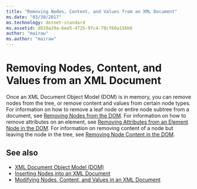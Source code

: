```yaml
---
title: "Removing Nodes, Content, and Values from an XML Document"
ms.date: "03/30/2017"
ms.technology: dotnet-standard
ms.assetid: d818a29a-6ee5-4725-97c4-78cf60a156b6
author: "mairaw"
ms.author: "mairaw"
---
```

# Removing Nodes, Content, and Values from an XML Document
Once an XML Document Object Model (DOM) is in memory, you can remove nodes from the tree, or remove content and values from certain node types. For information on how to remove a leaf node or entire node subtree from a document, see [Removing Nodes from the DOM](../../../../docs/standard/data/xml/removing-nodes-from-the-dom.md). For information on how to remove attributes on an element, see [Removing Attributes from an Element Node in the DOM](../../../../docs/standard/data/xml/removing-attributes-from-an-element-node-in-the-dom.md). For information on removing content of a node but leaving the node in the tree, see [Removing Node Content in the DOM](../../../../docs/standard/data/xml/removing-node-content-in-the-dom.md).  
  
## See also

- [XML Document Object Model (DOM)](../../../../docs/standard/data/xml/xml-document-object-model-dom.md)  
- [Inserting Nodes into an XML Document](../../../../docs/standard/data/xml/inserting-nodes-into-an-xml-document.md)  
- [Modifying Nodes, Content, and Values in an XML Document](../../../../docs/standard/data/xml/modifying-nodes-content-and-values-in-an-xml-document.md)
